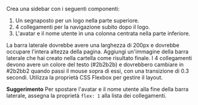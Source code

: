 Crea una sidebar con i seguenti componenti:

1. Un segnaposto per un logo nella parte superiore.
2. 4 collegamenti per la navigazione subito dopo il logo.
3. L'avatar e il nome utente in una colonna centrata nella parte inferiore.

La barra laterale dovrebbe avere una larghezza di 200px e dovrebbe occupare l'intera altezza della pagina. Aggiungi un'immagine della barra laterale che hai creato nella cartella come risultato finale. I 4 collegamenti devono avere un colore del testo (#2b2b2b) e dovrebbero cambiare in #2b2bb2 quando passi il mouse sopra di essi, con una transizione di 0.3 secondi. Utilizza la proprietà CSS Flexbox per gestire il layout.

**Suggerimento**
Per spostare l'avatar e il nome utente alla fine della barra laterale, assegna la proprietà `flex: 1` alla lista dei collegamenti.
